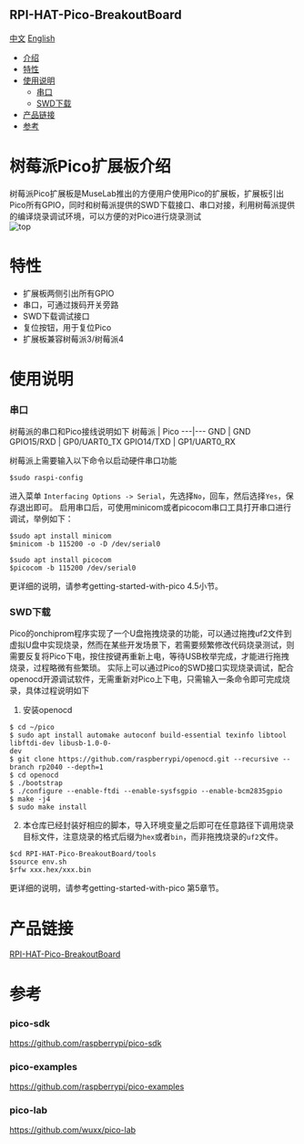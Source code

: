 RPI-HAT-Pico-BreakoutBoard
-----------
[中文](./README.md) [English](./README_en.md)

* [介绍](#树莓派pico扩展板介绍) 
* [特性](#特性)
* [使用说明](#使用说明)
	* [串口](#串口)
	* [SWD下载](#swd下载)
* [产品链接](#产品链接)
* [参考](#参考)


# 树莓派Pico扩展板介绍 
树莓派Pico扩展板是MuseLab推出的方便用户使用Pico的扩展板，扩展板引出Pico所有GPIO，同时和树莓派提供的SWD下载接口、串口对接，利用树莓派提供的编译烧录调试环境，可以方便的对Pico进行烧录测试  
![top](https://github.com/wuxx/RPI-HAT-Pico-BreakoutBoard/blob/master/doc/top.jpg)
# 特性   
- 扩展板两侧引出所有GPIO  
- 串口，可通过拨码开关旁路  
- SWD下载调试接口  
- 复位按钮，用于复位Pico
- 扩展板兼容树莓派3/树莓派4  

# 使用说明
### 串口
树莓派的串口和Pico接线说明如下
树莓派 | Pico
---|---
GND | GND
GPIO15/RXD | GP0/UART0_TX
GPIO14/TXD | GP1/UART0_RX

树莓派上需要输入以下命令以启动硬件串口功能  
```
$sudo raspi-config
```
进入菜单 `Interfacing Options -> Serial`，先选择`No`，回车，然后选择`Yes`，保存退出即可。
启用串口后，可使用minicom或者picocom串口工具打开串口进行调试，举例如下：
```
$sudo apt install minicom
$minicom -b 115200 -o -D /dev/serial0

$sudo apt install picocom
$picocom -b 115200 /dev/serial0

```
更详细的说明，请参考getting-started-with-pico 4.5小节。


### SWD下载
Pico的onchiprom程序实现了一个U盘拖拽烧录的功能，可以通过拖拽uf2文件到虚拟U盘中实现烧录，然而在某些开发场景下，若需要频繁修改代码烧录测试，则需要反复将Pico下电，按住按键再重新上电，等待USB枚举完成，才能进行拖拽烧录，过程略微有些繁琐。 实际上可以通过Pico的SWD接口实现烧录调试，配合openocd开源调试软件，无需重新对Pico上下电，只需输入一条命令即可完成烧录，具体过程说明如下
1. 安装openocd
```
$ cd ~/pico
$ sudo apt install automake autoconf build-essential texinfo libtool libftdi-dev libusb-1.0-0-
dev
$ git clone https://github.com/raspberrypi/openocd.git --recursive --branch rp2040 --depth=1
$ cd openocd
$ ./bootstrap
$ ./configure --enable-ftdi --enable-sysfsgpio --enable-bcm2835gpio
$ make -j4
$ sudo make install
```
2. 本仓库已经封装好相应的脚本，导入环境变量之后即可在任意路径下调用烧录目标文件，注意烧录的格式后缀为`hex`或者`bin`，而非拖拽烧录的`uf2`文件。  
```
$cd RPI-HAT-Pico-BreakoutBoard/tools
$source env.sh
$rfw xxx.hex/xxx.bin
```

更详细的说明，请参考getting-started-with-pico 第5章节。

# 产品链接
[RPI-HAT-Pico-BreakoutBoard](https://item.taobao.com/item.htm?spm=a1z10.1-c-s.w4004-21349689053.18.305e20f8cSEvqA&id=614093598737)

# 参考
### pico-sdk
https://github.com/raspberrypi/pico-sdk
### pico-examples
https://github.com/raspberrypi/pico-examples
### pico-lab
https://github.com/wuxx/pico-lab
